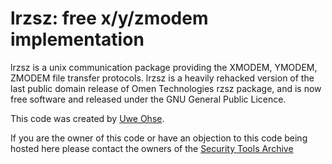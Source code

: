 # lrzsz: free x/y/zmodem implementation

lrzsz is a unix communication package providing the XMODEM, YMODEM, ZMODEM file
transfer protocols. lrzsz is a heavily rehacked version of the last public
domain release of Omen Technologies rzsz package, and is now free software and
released under the GNU General Public Licence.  

This code was created by [Uwe Ohse](https://ohse.de/uwe/software/lrzsz.html).

If you are the owner of this code or have an objection to this code being hosted
here please contact the owners of the [Security Tools
Archive](https://github.com/SecurityToolsArchive)
